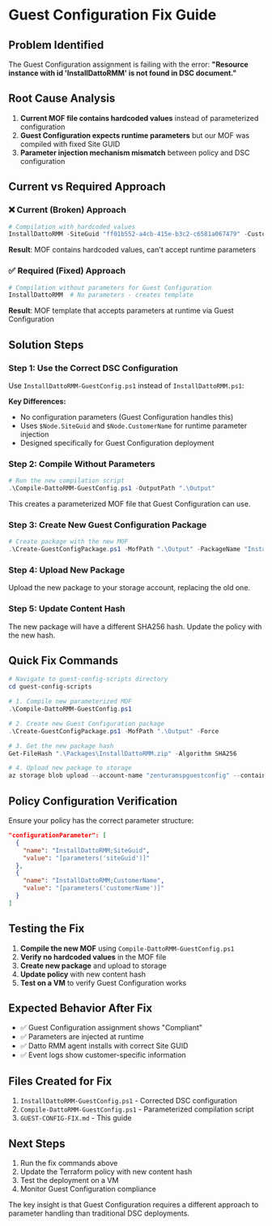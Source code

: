 # Guest Configuration Fix Guide

## Problem Identified

The Guest Configuration assignment is failing with the error:
**"Resource instance with id 'InstallDattoRMM' is not found in DSC document."**

## Root Cause Analysis

1. **Current MOF file contains hardcoded values** instead of parameterized configuration
2. **Guest Configuration expects runtime parameters** but our MOF was compiled with fixed Site GUID
3. **Parameter injection mechanism mismatch** between policy and DSC configuration

## Current vs Required Approach

### ❌ Current (Broken) Approach
```powershell
# Compilation with hardcoded values
InstallDattoRMM -SiteGuid "ff01b552-a4cb-415e-b3c2-c6581a067479" -CustomerName "Test Customer"
```
**Result**: MOF contains hardcoded values, can't accept runtime parameters

### ✅ Required (Fixed) Approach
```powershell
# Compilation without parameters for Guest Configuration
InstallDattoRMM  # No parameters - creates template
```
**Result**: MOF template that accepts parameters at runtime via Guest Configuration

## Solution Steps

### Step 1: Use the Correct DSC Configuration

Use `InstallDattoRMM-GuestConfig.ps1` instead of `InstallDattoRMM.ps1`:

**Key Differences:**
- No configuration parameters (Guest Configuration handles this)
- Uses `$Node.SiteGuid` and `$Node.CustomerName` for runtime parameter injection
- Designed specifically for Guest Configuration deployment

### Step 2: Compile Without Parameters

```powershell
# Run the new compilation script
.\Compile-DattoRMM-GuestConfig.ps1 -OutputPath ".\Output"
```

This creates a parameterized MOF file that Guest Configuration can use.

### Step 3: Create New Guest Configuration Package

```powershell
# Create package with the new MOF
.\Create-GuestConfigPackage.ps1 -MofPath ".\Output" -PackageName "InstallDattoRMM" -Force
```

### Step 4: Upload New Package

Upload the new package to your storage account, replacing the old one.

### Step 5: Update Content Hash

The new package will have a different SHA256 hash. Update the policy with the new hash.

## Quick Fix Commands

```powershell
# Navigate to guest-config-scripts directory
cd guest-config-scripts

# 1. Compile new parameterized MOF
.\Compile-DattoRMM-GuestConfig.ps1

# 2. Create new Guest Configuration package
.\Create-GuestConfigPackage.ps1 -MofPath ".\Output" -Force

# 3. Get the new package hash
Get-FileHash ".\Packages\InstallDattoRMM.zip" -Algorithm SHA256

# 4. Upload new package to storage
az storage blob upload --account-name "zenturamspguestconfig" --container-name "guest-configurations" --name "InstallDattoRMM.zip" --file ".\Packages\InstallDattoRMM.zip" --overwrite --sas-token "YOUR-SAS-TOKEN"
```

## Policy Configuration Verification

Ensure your policy has the correct parameter structure:

```json
"configurationParameter": [
  {
    "name": "InstallDattoRMM;SiteGuid",
    "value": "[parameters('siteGuid')]"
  },
  {
    "name": "InstallDattoRMM;CustomerName", 
    "value": "[parameters('customerName')]"
  }
]
```

## Testing the Fix

1. **Compile the new MOF** using `Compile-DattoRMM-GuestConfig.ps1`
2. **Verify no hardcoded values** in the MOF file
3. **Create new package** and upload to storage
4. **Update policy** with new content hash
5. **Test on a VM** to verify Guest Configuration works

## Expected Behavior After Fix

- ✅ Guest Configuration assignment shows "Compliant"
- ✅ Parameters are injected at runtime
- ✅ Datto RMM agent installs with correct Site GUID
- ✅ Event logs show customer-specific information

## Files Created for Fix

1. `InstallDattoRMM-GuestConfig.ps1` - Corrected DSC configuration
2. `Compile-DattoRMM-GuestConfig.ps1` - Parameterized compilation script
3. `GUEST-CONFIG-FIX.md` - This guide

## Next Steps

1. Run the fix commands above
2. Update the Terraform policy with new content hash
3. Test the deployment on a VM
4. Monitor Guest Configuration compliance

The key insight is that Guest Configuration requires a different approach to parameter handling than traditional DSC deployments.
